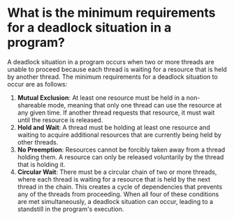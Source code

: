 # What is the minimum requirements for a deadlock situation in a program?
A deadlock situation in a program occurs when two or more threads are unable to proceed because each thread is waiting for a resource that is held by another thread. The minimum requirements for a deadlock situation to occur are as follows:
1. **Mutual Exclusion**: At least one resource must be held in a non-shareable mode, meaning that only one thread can use the resource at any given time. If another thread requests that resource, it must wait until the resource is released.
2. **Hold and Wait**: A thread must be holding at least one resource and waiting to acquire additional resources that are currently being held by other threads.
3. **No Preemption**: Resources cannot be forcibly taken away from a thread holding them. A resource can only be released voluntarily by the thread that is holding it.
4. **Circular Wait**: There must be a circular chain of two or more threads, where each thread is waiting for a resource that is held by the next thread in the chain. This creates a cycle of dependencies that prevents any of the threads from proceeding.
When all four of these conditions are met simultaneously, a deadlock situation can occur, leading to a standstill in the program's execution.
